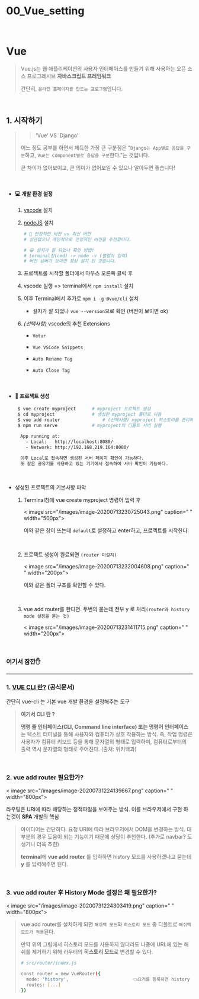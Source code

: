 # 00_Vue_setting


​	

# Vue

>Vue.js는 웹 애플리케이션의 사용자 인터페이스를 만들기 위해 사용하는 오픈 소스 프로그레시브 
>**자바스크립트 프레임워크**
>
>간단히, `온라인 홈페이지를 만드는 프로그램`입니다. 

​	

## 1. 시작하기

> > 'Vue' VS 'Django'
>
> 어느 정도 공부를 하면서 체득한 가장 큰 구분점은 "`Django는 App별로 응답을 구분`하고, `Vue는 Component별로 응답을 구분`한다."는 것입니다.
>
> 큰 차이가 없어보이고, 큰 의미가 없어보일 수 있으나 알아두면 좋습니다!

​				

- #### 💻 개발 환경 설정 

  1. [vscode](https://code.visualstudio.com/) 설치

  2. [nodeJS](https://nodejs.org/ko/) 설치

     ```python
     # 🤔 안정적인 버전 vs 최신 버전 
     # 상관없으나 개인적으로 안정적인 버전을 추천합니다.
     
     # 😀 설치가 잘 되었나 확인 방법!
     # terminal창(cmd) -> node -v (명령어 입력)
     # 버전 넘버가 보이면 정상 설치 된 것입니다.
     ```

  3. 프로젝트를 시작할 폴더에서 마우스 오른쪽 클릭 후 

  4. vscode 실행 => terminal에서 `npm install` 설치 

  5. 이후 Terminal에서 추가로 `npm i -g @vue/cli` 설치

     - 설치가 잘 되었나 `vue --version`으로 확인 (버전이 보이면 ok)

  6. _(선택사항)_ vscode의 추천 Extensions

     - `Vetur`

     -  `Vue VSCode Snippets`

     -  `Auto Rename Tag`

     -  `Auto Close Tag`

       ​	

- #### 🎉 프로젝트 생성

   ```bash
    $ vue create myproject		# myproject 프로젝트 생성
    $ cd myproject				# 생성한 myproject 폴더로 이동
    $ vue add router				# (선택사항) myproject 히스토리를 관리해줄 router기능 설치
    $ npm run serve				# myproject의 디폴트 서버 실행
   ```

  ```bash
    App running at:
      - Local:   http://localhost:8080/
      - Network: http://192.168.219.164:8080/
    
    이후 Local로 접속하면 생성된 서버 페이지 확인이 가능하다.
    또 같은 공유기를 사용하고 있는 기기에서 접속하여 서버 확인이 가능하다.
  ```

  ​	

- 생성된 프로젝트의 기본사항 파악

  1. Terminal창에 vue create myproject 명령어 입력 후

     < image src="/images/image-20200713230725043.png" caption=" " width="500px">

     이와 같은 창이 뜨는데 `default`로 설정하고 enter하고, 프로젝트를 시작한다.

     ​	

  2. 프로젝트 생성이 완료되면 `(router 미설치)`

     < image src="/images/image-20200713232004608.png" caption=" " width="200px">

     이와 같은 폴더 구조를 확인할 수 있다.

     ​	

  3. vue add router를 한다면. 두번의 묻는데 전부 y 로 처리`(router와 history mode 설정을 묻는 것)`

     < image src="/images/image-20200713231411715.png" caption=" " width="200px">



​	


### 여기서 잠깐✋ 

---

### 1. [VUE CLI 란?](https://simplevue.gitbook.io/intro/01.-vue-cli) (공식문서)

간단히 vue-cli 는 기본 vue 개발 환경을 설정해주는 도구

> **여기서 CLI 란 ?**
>
> **명령 줄 인터페이스(CLI, Command line interface) 또는 명령어 인터페이스**는 텍스트 터미널을 통해 사용자와 컴퓨터가 상호 작용하는 방식. 즉, 작업 명령은 사용자가 컴퓨터 키보드 등을 통해 문자열의 형태로 입력하며, 컴퓨터로부터의 출력 역시 문자열의 형태로 주어진다. (출처: 위키백과)

​	

### 2.  vue add router 필요한가?

< image src="/images/image-20200731224139667.png" caption=" " width="800px">

라우팅은 URI에 따라 해당하는 정적파일을 보여주는 방식. 이를 브라우저에서 구현 하는것이 **SPA** 개발의 핵심

>아이디어는 간단하다. 요청 URI에 따라 브라우저에서 DOM을 변경하는 방식. 대부분의 경우 도움이 되는 기능이기 때문에 상당이 추천한다. (추가로 navbar? 도 생기니 더욱 추천)
>
>**terminal**에 **vue add router** 를 입력하면 history 모드를 사용하겠나고 묻는데  **y** 를 입력해주면 된다. 

​	

### 3.  vue add router 후 History Mode 설정은 왜 필요한가?

< image src="/images/image-20200731224303419.png" caption=" " width="800px">

> vue add router를 설치하게 되면 `해쉬백 모드`와 `히스토리 모드` 중 디폴트로 `해쉬백 모드가 적용`된다.
>
> 만약 위의 그림에서 히스토리 모드를 사용하지 않더라도 나중에 URL에 있는 해쉬를 제거하기 위해 라우터의 **히스토리 모드**로 변경할 수 있다. 
>
> ```bash
> # src/router/index.js
> 
> const router = new VueRouter({
>   mode: 'history',						👈요거를 등록하면 history 모드 실행
>   routes: [...]
> })
> ```



